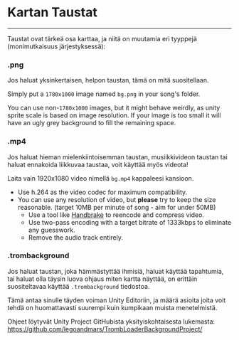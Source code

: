 # Kartan Taustat
---

Taustat ovat tärkeä osa karttaa, ja niitä on muutamia eri tyyppejä (monimutkaisuus järjestyksessä):

### .png

Jos haluat yksinkertaisen, helpon taustan, tämä on mitä suositellaan.

Simply put a `1780x1000` image named `bg.png` in your song's folder.

You can use non-`1780x1000` images, but it might behave weirdly, as unity sprite scale is based on image resolution. If your image is too small it will have an ugly grey background to fill the remaining space.

### .mp4

Jos haluat hieman mielenkiintoisemman taustan, musiikkivideon taustan tai haluat ennakoida liikkuvaa taustaa, voit käyttää myös videota!

Laita vain 1920x1080 video nimellä `bg.mp4` kappaleesi kansioon.

- Use h.264 as the video codec for maximum compatibility.
- You can use any resolution of video, but **please** try to keep the size reasonable. (target 10MB per minute of song - aim for under 50MB)
  - Use a tool like [Handbrake](https://handbrake.fr/) to reencode and compress video.
  - Use two-pass encoding with a target bitrate of 1333kbps to eliminate any guesswork.
  - Remove the audio track entirely.

### .trombackground

Jos haluat taustan, joka hämmästyttää ihmisiä, haluat käyttää tapahtumia, tai haluat olla täysin luova ohjaus miten kartta näyttää, on erittäin suositeltavaa käyttää `.trombackground` tiedostoa.

Tämä antaa sinulle täyden voiman Unity Editoriin, ja määrä asioita joita voit tehdä on huomattavasti suurempi kuin kumpikaan muista menetelmistä.

Ohjeet löytyvät Unity Project GitHubista yksityiskohtaisesta lukemasta: <https://github.com/legoandmars/TrombLoaderBackgroundProject/>
